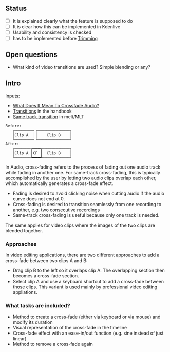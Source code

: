 ## Status

* [ ] It is explained clearly what the feature is supposed to do
* [ ] It is clear how this can be implemented in Kdenlive
* [ ] Usability and consistency is checked
* [ ] has to be implemented before [Trimming](https://invent.kde.org/kde/kdenlive/-/wikis/dev/ideas/Trimming)

## Open questions

* What kind of video transitions are used? Simple blending or any?


## Intro

Inputs:

* [What Does It Mean To Crossfade Audio?][cfa]
* [Transitions][hb] in the handbook  
* [Same track transition][melt] in melt/MLT

```
Before:
   ┌────────┐┌──────────────┐
   │Clip A  ││    Clip B    │
   └────────┘└──────────────┘
After:
   ┌───────┲━━━┱────────────┐
   │Clip A ┃CF ┃  Clip B    │
   └───────┺━━━┹────────────┘
```

In Audio, cross-fading refers to the process of fading out one audio track while fading in another one. For same-track cross-fading, this is typically accomplished by the user by letting two audio clips overlap each other, which automatically generates a cross-fade effect.

* Fading is desired to avoid clicking noise when cutting audio if the audio curve does not end at 0.
* Cross-fading is desired to transition seamlessly from one recording to another, e.g. two consecutive recordings
* Same-track cross-fading is useful because only one track is needed.

The same applies for video clips where the images of the two clips are blended together.


### Approaches

In video editing applications, there are two different approaches to add a cross-fade between two clips A and B:

* Drag clip B to the left so it overlaps clip A. The overlapping section then becomes a cross-fade section.
* Select clip A and use a keyboard shortcut to add a cross-fade between those clips. This variant is used mainly by professional video editing appliations.


### What tasks are included?

* Method to create a cross-fade (either via keyboard or via mouse) and modify its duration
* Visual representation of the cross-fade in the timeline
* Cross-fade effect with an ease-in/out function (e.g. sine instead of just linear)
* Method to remove a cross-fade again



[cfa]: https://www.homebrewaudio.com/crossfade-meaning-what-does-it-mean-to-crossfade-audio/
[hb]: https://kdenlive.org/en/video-editing-applications-handbook/#trans
[melt]: https://www.mltframework.org/docs/melt/